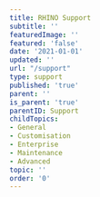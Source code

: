 ```yaml
---
title: RHINO Support
subtitle: ''
featuredImage: ''
featured: 'false'
date: '2021-01-01'
updated: ''
url: "/support"
type: support
published: 'true'
parent: ''
is_parent: 'true'
parentID: Support
childTopics:
- General
- Customisation
- Enterprise
- Maintenance
- Advanced
topic: ''
order: '0'
---
```


